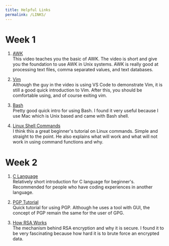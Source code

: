 ```yaml
---
title: Helpful Links
permalink: /LINKS/
---
```


# Week 1

1. [AWK](https://www.youtube.com/watch?v=jJ02kEETw70) <br>
This video teaches you the basic of AWK. The video is short and give you the foundation to use AWK in Unix systems. AWK is really good at processing text files, comma separated values, and text databases.

2. [Vim](https://www.youtube.com/watch?v=-txKSRn0qeA) <br>
Although the guy in the video is using VS Code to demonstrate Vim, it is still a good quick introduction to Vim. After this, you should be comfortable using, and of course exiting vim.

3. [Bash](https://www.youtube.com/watch?v=I4EWvMFj37g) <br>
Pretty good quick intro for using Bash. I found it very useful because I use Mac which is Unix based and came with Bash shell.

4. [Linux Shell Commands](https://www.youtube.com/watch?v=IVquJh3DXUA) <br>
I think this a great beginner's tutorial on Linux commands. Simple and straight to the point. He also explains what will work and what will not work in using command functions and why.

# Week 2

1. [C Language](https://www.youtube.com/watch?v=3lQEunpmtRA)<br>
Relatively short introduction for C language for beginner's. Recommended for people who have coding experiences in another language.

2. [PGP Tutorial](https://www.youtube.com/watch?v=lAblt1Qt_ng)<br>
Quick tutorial for using PGP. Although he uses a tool with GUI, the concept of PGP remain the same for the user of GPG.

3. [How RSA Works](https://www.youtube.com/watch?v=4zahvcJ9glg)<br>
The mechanism behind RSA encryption and why it is secure. I found it to be very fascinating because how hard it is to brute force an encrypted data.